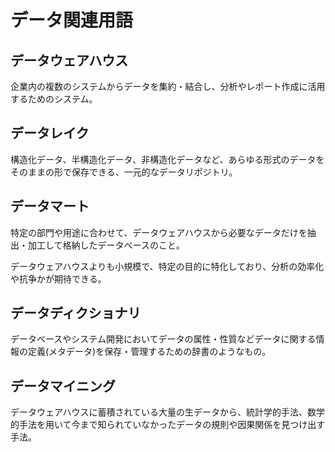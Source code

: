 # データ関連用語

## データウェアハウス

企業内の複数のシステムからデータを集約・結合し、分析やレポート作成に活用するためのシステム。

## データレイク

構造化データ、半構造化データ、非構造化データなど、あらゆる形式のデータをそのままの形で保存できる、一元的なデータリポジトリ。

## データマート

特定の部門や用途に合わせて、データウェアハウスから必要なデータだけを抽出・加工して格納したデータベースのこと。

データウェアハウスよりも小規模で、特定の目的に特化しており、分析の効率化や抗争かが期待できる。

## データディクショナリ

データベースやシステム開発においてデータの属性・性質などデータに関する情報の定義(メタデータ)を保存・管理するための辞書のようなもの。

## データマイニング

データウェアハウスに蓄積されている大量の生データから、統計学的手法、数学的手法を用いて今まで知られていなかったデータの規則や因果関係を見つけ出す手法。

